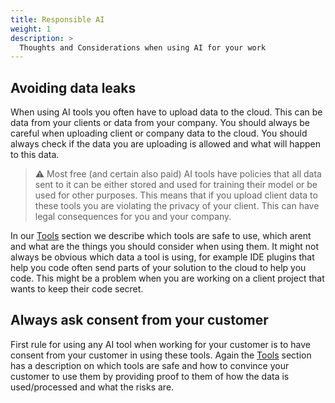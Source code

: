 ```yaml
---
title: Responsible AI
weight: 1
description: >
  Thoughts and Considerations when using AI for your work
---
```


## Avoiding data leaks
When using AI tools you often have to upload data to the cloud. This can be data from your clients or data from your company. You should always be careful when uploading client or company data to the cloud. You should always check if the data you are uploading is allowed and what will happen to this data.

> ⚠️ Most free (and certain also paid) AI tools have policies that all data sent to it can be either stored and used for training their model or be used for other purposes. This means that if you upload client data to these tools you are violating the privacy of your client. This can have legal consequences for you and your company.

In our [Tools](/docs/AI-Tools) section we describe which tools are safe to use, which arent and what are the things you should consider when using them. It might not always be obvious which data a tool is using, for example IDE plugins that help you code often send parts of your solution to the cloud to help you code. This might be a problem when you are working on a client project that wants to keep their code secret.

## Always ask consent from your customer
First rule for using any AI tool when working for your customer is to have consent from your customer in using these tools. Again the [Tools](/docs/AI-Tools) section has a description on which tools are safe and how to convince your customer to use them by providing proof to them of how the data is used/processed and what the risks are.
